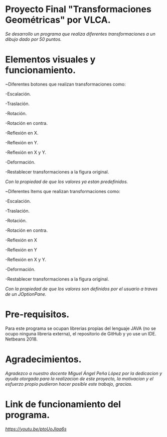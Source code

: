 # Proyecto Final "Transformaciones Geométricas" por VLCA.

*Se desarrollo un programa que realiza diferentes transformaciones a un dibujo dado por 50 puntos.*

# Elementos visuales y funcionamiento.

~Diferentes botones que realizan transformaciones como:

-Escalación.

-Traslación.

-Rotación.

-Rotación en contra.

-Reflexión en X.

-Reflexión en Y.

-Reflexión en X y Y.

-Deformación.

-Restablecer transformaciones a la figura original.

*Con la propiedad de que los valores ya estan predefinidos.*

~Diferentes Items que realizan transformaciones como:

-Escalación.

-Traslación.

-Rotación.

-Rotación en contra.

-Reflexión en X

-Reflexión en Y

-Reflexión en X y Y.

-Deformación.

-Restablecer transformaciones a la figura original.

*Con la propiedad de que los valores son definidos por el usuario a traves de un JOptionPane.*

# Pre-requisitos.

Para este programa se ocupan librerias propias del lenguaje JAVA (no se ocupo ninguna libreria externa), el repositorio de GitHub y yo use un IDE. Netbeans 2018.

# Agradecimientos.

*Agradezco a nuestro docente Miguel Ángel Peña López por la dedicacion y ayuda otorgada para la realizacion de este proyecto, la motivacion y el esfuerzo propio pudieron hacer posible este trabajo, gracias.*

# Link de funcionamiento del programa.

*https://youtu.be/ptoUoJlaa6s*



